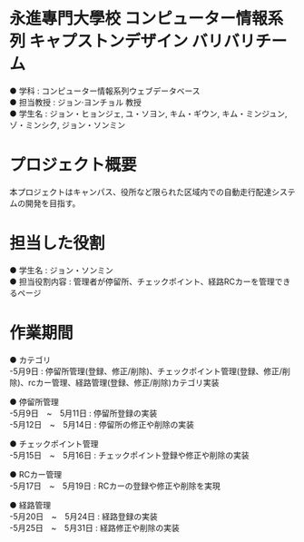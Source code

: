 # 永進專門大學校 コンピューター情報系列 キャプストンデザイン バリバリチーム
 ● 学科 : コンピューター情報系列ウェブデータベース<br>
 ● 担当教授 : ジョン·ヨンチョル 教授<br>
 ● 学生名 : ジョン・ヒョンジェ, ユ・ソヨン, キム・ギウン, キム・ミンジュン, ゾ・ミンシク, ジョン・ソンミン<br> 
 
# プロジェクト概要
 本プロジェクトはキャンパス、役所など限られた区域内での自動走行配達システムの開発を目指す。

# 担当した役割
 ● 学生名 : ジョン・ソンミン<br> 
 ● 担当役割内容 : 管理者が停留所、チェックポイント、経路RCカーを管理できるページ
 
# 作業期間
 ● カテゴリ<br> 
  -5月9日 : 停留所管理(登録、修正/削除)、チェックポイント管理(登録、修正/削除)、rcカー管理、経路管理(登録、修正/削除)カテゴリ実装
  
 ● 停留所管理<br> 
  -5月9日　~　5月11日 : 停留所登録の実装<br>
  -5月12日　~　5月14日 : 停留所の修正や削除の実装<br>
 
 ● チェックポイント管理<br> 
  -5月15日　~　5月16日 :  チェックポイント登録や修正や削除の実装<br>
                  
 ● RCカー管理<br> 
  -5月17日　~　5月19日 : RCカーの登録や修正や削除を実現<br>
                  
 ● 経路管理<br> 
  -5月20日　~　5月24日 : 経路登録の実装<br>
  -5月25日　~　5月31日 : 経路修正や削除の実装<br>
